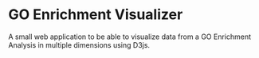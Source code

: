 # GO Enrichment Visualizer

A small web application to be able to visualize data from a GO Enrichment Analysis in multiple dimensions using D3js.
